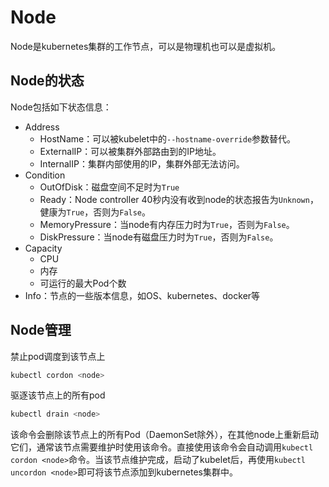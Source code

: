 # Node

Node是kubernetes集群的工作节点，可以是物理机也可以是虚拟机。

## Node的状态

Node包括如下状态信息：

- Address
  - HostName：可以被kubelet中的`--hostname-override`参数替代。
  - ExternalIP：可以被集群外部路由到的IP地址。
  - InternalIP：集群内部使用的IP，集群外部无法访问。
- Condition
  - OutOfDisk：磁盘空间不足时为`True`
  - Ready：Node controller 40秒内没有收到node的状态报告为`Unknown`，健康为`True`，否则为`False`。
  - MemoryPressure：当node有内存压力时为`True`，否则为`False`。
  - DiskPressure：当node有磁盘压力时为`True`，否则为`False`。
- Capacity
  - CPU
  - 内存
  - 可运行的最大Pod个数
- Info：节点的一些版本信息，如OS、kubernetes、docker等

## Node管理

禁止pod调度到该节点上

```bash
kubectl cordon <node>
```

驱逐该节点上的所有pod

```bash
kubectl drain <node>
```

该命令会删除该节点上的所有Pod（DaemonSet除外），在其他node上重新启动它们，通常该节点需要维护时使用该命令。直接使用该命令会自动调用`kubectl cordon <node>`命令。当该节点维护完成，启动了kubelet后，再使用`kubectl uncordon <node>`即可将该节点添加到kubernetes集群中。

